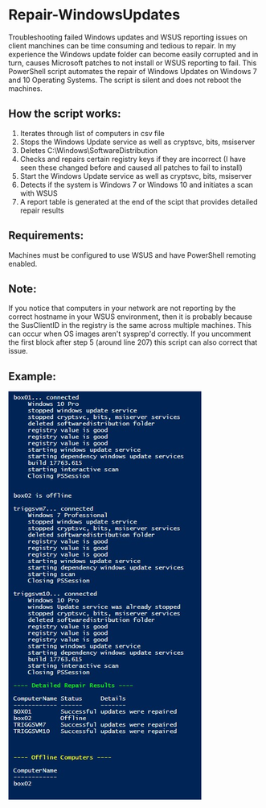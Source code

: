# Repair-WindowsUpdates

Troubleshooting failed Windows updates and WSUS reporting issues on client manchines can be time consuming and tedious to repair. In my experience the Windows update folder can become easily corrupted and in turn, causes Microsoft patches to not install or WSUS reporting to fail. This PowerShell script automates the repair of Windows Updates on Windows 7 and 10 Operating Systems. The script is silent and does not reboot the machines. 

## How the script works:
1. Iterates through list of computers in csv file
2. Stops the Windows Update service as well as cryptsvc, bits, msiserver
3. Deletes C:\Windows\SoftwareDistribution
4. Checks and repairs certain registry keys if they are incorrect (I have seen these changed before and caused all patches to fail to install)
5. Start the Windows Update service as well as cryptsvc, bits, msiserver
6. Detects if the system is Windows 7 or Windows 10 and initiates a scan with WSUS 
7. A report table is generated at the end of the scipt that provides detailed repair results

## Requirements:
Machines must be configured to use WSUS and have PowerShell remoting enabled. 

## Note:
If you notice that computers in your network are not reporting by the correct hostname in your WSUS environment, then it is probably because the SusClientID in the registry is the same across multiple machines. This can occur when OS images aren't sysprep'd correctly. If you uncomment the first block after step 5 (around line 207) this script can also correct that issue. 


## Example:
![Image](https://github.com/taylornrolyat/Repair-WindowsUpdates/blob/master/wsus%20repair%20example.jpg)
